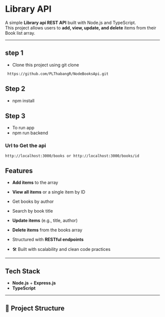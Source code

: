 # Library API 

A simple **Library api REST API** built with Node.js and TypeScript.  
This project allows users to **add, view, update, and delete** items from their Book list array.

---
## step 1
- Clone this project using git clone 
```
 https://github.com/PLThabangR/NodeBooksApi.git
```


## Step 2 
- npm install  
## Step 3 
- To run app
- npm run backend
  
### Url to Get the api 
 ```
http://localhost:3000/books or http://localhost:3000/books/id
```
##  Features
-  **Add items** to the array
-  **View all items** or a single item by ID
-  Get books by author
-  Search by book title
 
-  **Update items** (e.g., title, author)  
-  **Delete items** from the books array  
-  Structured with **RESTful endpoints**  
- 🛠 Built with scalability and clean code practices  

---

##  Tech Stack
- **Node.js** + **Express.js**
- **TypeScript**


---

## 📂 Project Structure
